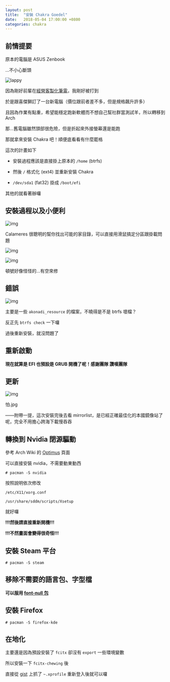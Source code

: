 ```yaml
---
layout: post
title:  "安裝 Chakra Goedel"
date:   2018-05-04 17:00:00 +0800
categories: chakra
---
```


## 前情提要

原本的電腦是 ASUS Zenbook 

…不小心斷頭

![lappy](https://imgur.com/bNBSWFx.jpg)

因為剛好前輩在[經營客製化筆電](https://www.facebook.com/groups/1579037632209469/)，我剛好被打到

於是跟喜傑獅訂了一台新電腦（價位跟前者差不多，但是規格飆升許多）

且因為作業有點重，希望能穩定跑新軟體而不想自己幫社群當測試羊，所以轉移到 Arch

那…舊電腦雖然頭部很危險，但是折起來外接螢幕還是能跑

那就拿來安裝 Chakra 吧！順便底看看有什麼罷格

這次的計畫如下

- 安裝過程應該是直接掛上原本的 `/home` (btrfs)

- 然後 `/` 格式化 (ext4) 並重新安裝 Chakra

- `/dev/sda1` (fat32) 掛成 `/boot/efi`

其他的就看著辦囉

## 安裝過程以及小便利

![img](https://i.imgur.com/gGYPtg6.png)

Calameres 很聰明的幫你找出可能的家目錄，可以直接用滑鼠搞定分區跟掛載問題

![img](https://imgur.com/7C3fZUf.png)

![img](https://imgur.com/xitcPrV.png)

頓號好像怪怪的…有空來修

## 錯誤

![img](https://imgur.com/7iLYQZn.png)

主要是一些 `akonadi_resource` 的檔案，不曉得是不是 btrfs 壞檔？

反正先 `btrfs check` 一下囉

過後重新安裝，就沒問題了

## 重新啟動

__現在就算是 EFI 也預設是 GRUB 開機了呢！感謝團隊 讚嘆團隊__

## 更新

![img](https://imgur.com/MywTWz7.png)

怕.jpg

——附帶一提，這次安裝完後去看 mirrorlist，是已經正確最佳化的本國鏡像站了呢，完全不用擔心跨海下載慢吞吞

## 轉換到 Nvidia 閉源驅動

參考 Arch Wiki 的 [Optimus](https://wiki.archlinux.org/index.php/NVIDIA_Optimus) 頁面

可以直接安裝 nvidia，不需要動東動西

`# pacman -S nvidia`


按照說明依次修改

`/etc/X11/xorg.conf`

`/usr/share/sddm/scripts/Xsetup`

就好囉


__!!!然後請直接重新開機!!!__

__!!!不然畫面會變得很奇怪!!!__

## 安裝 Steam 平台

`# pacman -S steam`

## 移除不需要的語言包、字型檔

__可以服用 [font-null 包](https://gist.github.com/Brli/86562aa126a49169c6ba)__

## 安裝 Firefox

`# pacman -S firefox-kde`


## 在地化

主要還是因為預設安裝了 `fcitx` 卻沒有 `export` 一些環境變數

所以安裝一下 `fcitx-chewing` 後

直接從 [gist](https://gist.github.com/Brli/ea1809e411fc0ee77168) 上抓了 `~.xprofile` 重新登入後就可以囉

